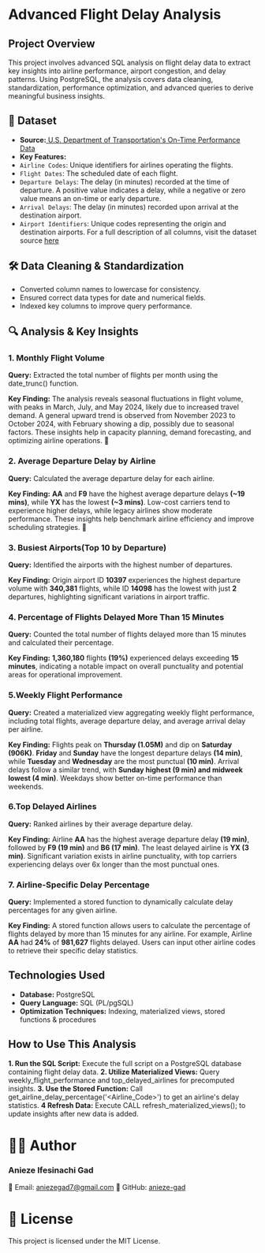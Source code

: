 # **Advanced Flight Delay Analysis**
## **Project Overview**
This project involves advanced SQL analysis on flight delay data to extract key insights into airline performance, airport congestion, and delay patterns. Using PostgreSQL, the analysis covers data cleaning, standardization, performance optimization, and advanced queries to derive meaningful business insights.

## 📂 Dataset
- **Source:**[ U.S. Department of Transportation's On-Time Performance Data](https://transtats.bts.gov/Tables.asp?QO_VQ=EFD&QO_anzr=Nv4yv0r%FDb0-gvzr%FDcr4s14zn0pr%FDQn6n&QO_fu146_anzr=b0-gvzr)
- **Key Features:**
- `Airline Codes`: Unique identifiers for airlines operating the flights.
- `Flight Dates`: The scheduled date of each flight.
- `Departure Delays`: The delay (in minutes) recorded at the time of departure. A positive value indicates a delay, while a negative or zero value means an on-time or early departure.
- `Arrival Delays`: The delay (in minutes) recorded upon arrival at the destination airport.
- `Airport Identifiers`: Unique codes representing the origin and destination airports.
  For a full description of all columns, visit the dataset source [here](https://transtats.bts.gov/Tables.asp?QO_VQ=EFD&QO_anzr=Nv4yv0r%FDb0-gvzr%FDcr4s14zn0pr%FDQn6n&QO_fu146_anzr=b0-gvzr)

## **🛠️ Data Cleaning & Standardization**
- Converted column names to lowercase for consistency.
- Ensured correct data types for date and numerical fields.
- Indexed key columns to improve query performance.

## **🔍 Analysis & Key Insights**
### 1. Monthly Flight Volume
**Query:** Extracted the total number of flights per month using the date_trunc() function.

**Key Finding:** The analysis reveals seasonal fluctuations in flight volume, with peaks in March, July, and May 2024, likely due to increased travel demand. A general upward trend is observed from November 2023 to October 2024, with February showing a dip, possibly due to seasonal factors. These insights help in capacity planning, demand forecasting, and optimizing airline operations. 🚀

### 2. Average Departure Delay by Airline
**Query:** Calculated the average departure delay for each airline.

**Key Finding:**
**AA** and **F9** have the highest average departure delays **(~19 mins)**, while **YX** has the lowest **(~3 mins)**. Low-cost carriers tend to experience higher delays, while legacy airlines show moderate performance. These insights help benchmark airline efficiency and improve scheduling strategies. 🚀

### 3. Busiest Airports(Top 10 by Departure)
**Query:** Identified the airports with the highest number of departures.

**Key Finding:** Origin airport ID **10397** experiences the highest departure volume with **340,381** flights, while ID **14098** has the lowest with just **2** departures, highlighting significant variations in airport traffic.

### 4. Percentage of Flights Delayed More Than 15 Minutes
**Query:**  Counted the total number of flights delayed more than 15 minutes and calculated their percentage.

**Key Finding:**  **1,360,180** flights **(19%)** experienced delays exceeding **15 minutes**, indicating a notable impact on overall punctuality and potential areas for operational improvement.

### 5.Weekly Flight Performance
**Query:**   Created a materialized view aggregating weekly flight performance, including total flights, average departure delay, and average arrival delay per airline.

**Key Finding:**
Flights peak on **Thursday (1.05M)** and dip on **Saturday (906K)**. **Friday** and **Sunday** have the longest departure delays **(14 min)**, while **Tuesday** and **Wednesday** are the most punctual **(10 min)**. Arrival delays follow a similar trend, with **Sunday highest (9 min) and midweek lowest (4 min)**. Weekdays show better on-time performance than weekends.

### 6.Top Delayed Airlines
**Query:** Ranked airlines by their average departure delay.

**Key Finding:** Airline **AA** has the highest average departure delay **(19 min)**, followed by **F9 (19 min)** and **B6 (17 min)**. The least delayed airline is **YX (3 min)**. Significant variation exists in airline punctuality, with top carriers experiencing delays over 6x longer than the most punctual ones.

### 7.  Airline-Specific Delay Percentage
**Query:** Implemented a stored function to dynamically calculate delay percentages for any given airline.

**Key Finding:**
A stored function allows users to calculate the percentage of flights delayed by more than 15 minutes for any airline. For example, Airline **AA** had **24%** of **981,627** flights delayed. Users can input other airline codes to retrieve their specific delay statistics.

## **Technologies Used**

- **Database:** PostgreSQL
- **Query Language:** SQL (PL/pgSQL)
- **Optimization Techniques:** Indexing, materialized views, stored functions & procedures

## **How to Use This Analysis**

**1. Run the SQL Script:** Execute the full script on a PostgreSQL database containing flight delay data.
**2. Utilize Materialized Views:** Query weekly_flight_performance and top_delayed_airlines for precomputed insights.
**3. Use the Stored Function:** Call get_airline_delay_percentage('<Airline_Code>') to get an airline's delay statistics.
**4 Refresh Data:** Execute CALL refresh_materialized_views(); to update insights after new data is added.


# 👨‍💻 Author
### **Anieze Ifesinachi Gad**
📧 Email: aniezegad7@gmail.com 
🔗 GitHub: [anieze-gad](https://github.com/anieze-gad)

# 📜 License
This project is licensed under the MIT License.















  


